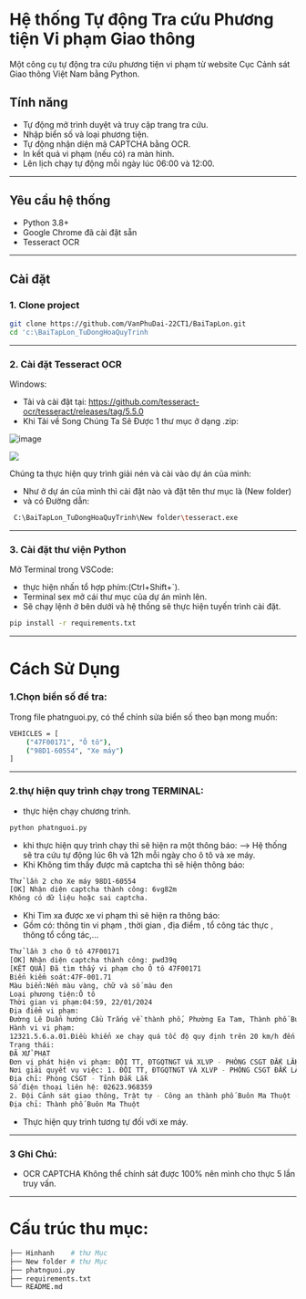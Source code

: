 # Hệ thống Tự động Tra cứu Phương tiện Vi phạm Giao thông

Một công cụ tự động tra cứu phương tiện vi phạm từ website Cục Cảnh sát Giao thông Việt Nam bằng Python.

##  Tính năng
- Tự động mở trình duyệt và truy cập trang tra cứu.
- Nhập biển số và loại phương tiện.
- Tự động nhận diện mã CAPTCHA bằng OCR.
- In kết quả vi phạm (nếu có) ra màn hình.
- Lên lịch chạy tự động mỗi ngày lúc 06:00 và 12:00.

---

##  Yêu cầu hệ thống
- Python 3.8+
- Google Chrome đã cài đặt sẵn
- Tesseract OCR

---

##  Cài đặt

### 1. Clone project
```bash
git clone https://github.com/VanPhuDai-22CT1/BaiTapLon.git
cd 'c:\BaiTapLon_TuDongHoaQuyTrinh
```
---

### 2. Cài đặt Tesseract OCR
 Windows:
+ Tải và cài đặt tại: https://github.com/tesseract-ocr/tesseract/releases/tag/5.5.0
+ Khi Tải về Song Chúng Ta Sẽ Được 1 thư mục ở dạng .zip:

![image](https://github.com/user-attachments/assets/6023de7c-0bc7-49b7-8cd2-b71d3ca6f6ee)


![](./Hinhanh/01.jpg)

Chúng ta thực hiện quy trình giải nén và cài vào dự án của mình:
+ Như ở dự án của mình thì cài đặt nào và đặt tên thư mục là (New folder)
+ và có Đường dẫn:
```bash
 C:\BaiTapLon_TuDongHoaQuyTrinh\New folder\tesseract.exe
```
---

### 3. Cài đặt thư viện Python
 Mở Terminal trong VSCode:
 + thực hiện nhấn tổ hợp phím:(Ctrl+Shift+`).
 + Terminal sex mở cái thư mục của dự án mình lên.
 + Sẽ chạy lệnh ở bên dưới và hệ thống sẽ thực hiện tuyến trình cài đặt.
```bash
pip install -r requirements.txt
```
---
# Cách Sử Dụng 
### 1.Chọn biển số để tra:
Trong file phatnguoi.py, có thể chỉnh sửa biển số theo bạn mong muốn:
```bash
VEHICLES = [
    ("47F00171", "Ô tô"),
    ("98D1-60554", "Xe máy")
]
```
---
### 2.thự hiện quy trình chạy trong TERMINAL:
+ thực hiện chạy chương trình.
```bash
python phatnguoi.py
```
+ khi thực hiện quy trình chạy thì sẽ hiện ra một thông báo:
--> Hệ thống sẽ tra cứu tự động lúc 6h và 12h mỗi ngày cho ô tô và xe máy.
+ Khi Không tìm thấy được mã captcha thì sẽ hiện thông báo:
```bash
Thử lần 2 cho Xe máy 98D1-60554
[OK] Nhận diện captcha thành công: 6vg82m
Không có dữ liệu hoặc sai captcha.
```
+ Khi Tìm xa được xe vi phạm thì sẽ hiện ra thông báo:
+ Gồm có: thông tin vi phạm , thời gian , địa điểm , tổ công tác thực , thông tổ cồng tác,... 
```bash
Thử lần 3 cho Ô tô 47F00171
[OK] Nhận diện captcha thành công: pwd39q
[KẾT QUẢ] Đã tìm thấy vi phạm cho Ô tô 47F00171
Biển kiểm soát:47F-001.71
Màu biển:Nền màu vàng, chữ và số màu đen
Loại phương tiện:Ô tô
Thời gian vi phạm:04:59, 22/01/2024
Địa điểm vi phạm:
Đường Lê Duẩn hướng Cầu Trắng về thành phố, Phường Ea Tam, Thành phố Buôn Ma Thuột, Tỉnh Đắk Lắk
Hành vi vi phạm:
12321.5.6.a.01.Điều khiển xe chạy quá tốc độ quy định trên 20 km/h đến 35 km/h
Trạng thái:
ĐÃ XỬ PHẠT
Đơn vị phát hiện vi phạm: ĐỘI TT, ĐTGQTNGT VÀ XLVP - PHÒNG CSGT ĐẮK LẮK
Nơi giải quyết vụ việc: 1. ĐỘI TT, ĐTGQTNGT VÀ XLVP - PHÒNG CSGT ĐẮK LẮK
Địa chỉ: Phòng CSGT - Tỉnh Đắk Lắk
Số điện thoại liên hệ: 02623.968359
2. Đội Cảnh sát giao thông, Trật tự - Công an thành phố Buôn Ma Thuột - Tỉnh Đắk Lắk
Địa chỉ: Thành phố Buôn Ma Thuột
```
+ Thực hiện quy trình tương tự đối với xe máy.
---
### 3 Ghi Chú:
+ OCR CAPTCHA Không thể chính sát được 100% nên mình cho thực 5 lần truy vấn.
---
# Cấu trúc thu mục:
```bash
├── Hinhanh    # thư Mục 
├── New folder # thư Mục 
├── phatnguoi.py         
├── requirements.txt     
└── README.md            
```

